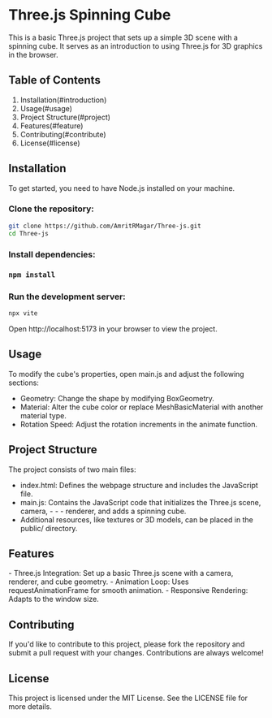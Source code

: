 <h1>Three.js Spinning Cube</h1>

This is a basic Three.js project that sets up a simple 3D scene with a spinning cube. It serves as an introduction to using Three.js for 3D graphics in the browser.

<h2><a name="table">Table of Contents</a></h2>

1. Installation(#introduction)
2. Usage(#usage)
3. Project Structure(#project)
4. Features(#feature)
5. Contributing(#contribute)
6. License(#license)

<h2><a name="installation"> Installation</a></h2>
To get started, you need to have Node.js installed on your machine.

<h3>Clone the repository:</h3>

```bash
git clone https://github.com/AmritRMagar/Three-js.git
cd Three-js
```
<h3>Install dependencies:<h3>

```bash
npm install
```
<h3>Run the development server:</h3>

```bash
npx vite
```

Open http://localhost:5173 in your browser to view the project.

<h2><a name="usage">Usage</a></h2>
To modify the cube's properties, open main.js and adjust the following sections:

- Geometry: Change the shape by modifying BoxGeometry.
- Material: Alter the cube color or replace MeshBasicMaterial with another material type.
- Rotation Speed: Adjust the rotation increments in the animate function.

<h2><a name="project">Project Structure</a></h2>
The project consists of two main files:

- index.html: Defines the webpage structure and includes the JavaScript file.
- main.js: Contains the JavaScript code that initializes the Three.js scene, camera, - - - renderer, and adds a spinning cube.
- Additional resources, like textures or 3D models, can be placed in the public/ directory.

<h2><a name="feature">Features</a></h2>
- Three.js Integration: Set up a basic Three.js scene with a camera, renderer, and cube geometry.
- Animation Loop: Uses requestAnimationFrame for smooth animation.
- Responsive Rendering: Adapts to the window size.

<h2><a name="contribute">Contributing</a></h2>
If you'd like to contribute to this project, please fork the repository and submit a pull request with your changes. Contributions are always welcome!

<h2><a name="license">License</a></h2>
This project is licensed under the MIT License. See the LICENSE file for more details.